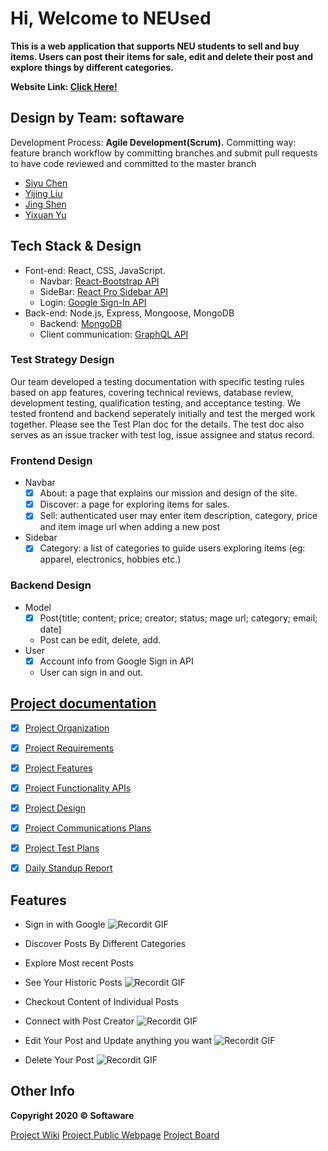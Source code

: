 # Hi, Welcome to NEUsed

**This is a web application that supports NEU students to sell and buy items. Users can post their items for sale, edit and delete their post and explore things by different categories.**

**Website Link: [Click Here!](https://neused.herokuapp.com/)**

## Design by Team: softaware

Development Process: **Agile Development(Scrum).**
Committing way: feature branch workflow by committing branches and submit pull requests to have code reviewed and committed to the master branch

- [Siyu Chen](https://github.com/syche55)
- [Yijing Liu](https://github.com/YijingLiu1)
- [Jing Shen](https://github.com/jshen1110)
- [Yixuan Yu](https://github.com/nancyyu17)

## Tech Stack & Design

- Font-end: React, CSS, JavaScript.  
    * Navbar: [React-Bootstrap API](https://react-bootstrap.github.io/)
    * SideBar: [React Pro Sidebar API](https://www.npmjs.com/package/react-pro-sidebar)
    * Login: [Google Sign-In API](https://developers.google.com/identity) 
- Back-end: Node.js, Express, Mongoose, MongoDB 
   *  Backend: [MongoDB](https://www.mongodb.com/)
    * Client communication: [GraphQL API](https://graphql.org/)
 
### Test Strategy Design

Our team developed a testing documentation with specific testing rules based on app features, covering technical reviews, database review, development testing, qualification testing, and acceptance testing. We tested frontend and backend seperately initially and test the merged work together. Please see the Test Plan doc for the details. The test doc also serves as an issue tracker with test log, issue assignee and status record.

### Frontend Design

- Navbar
    * [x] About: a page that explains our mission and design of the site.
    * [x] Discover: a page for exploring items for sales.
    * [x] Sell: authenticated user may enter item description, category, price and item image url when adding a new post
- Sidebar 
    * [x] Category: a list of categories to guide users exploring items (eg: apparel, electronics, hobbies etc.)

### Backend Design

- Model
    * [x] Post{title; content; price; creator; status; mage url; category; email; date]
    * Post can be edit, delete, add. 
- User
    * [x] Account info from Google Sign in API
    * User can sign in and out.

## [Project documentation](https://github.ccs.neu.edu/2020FACS5500SV/project-NEUsed/tree/master/docs)

- [x] [Project Organization](https://github.ccs.neu.edu/2020FACS5500SV/project-NEUsed/blob/master/docs/Project%20Organization%20-%20NEUsed.pdf)
- [x] [Project Requirements](https://github.ccs.neu.edu/2020FACS5500SV/project-NEUsed/blob/master/docs/Requirements%20Document%20-%20NEUsed.pdf)
- [x] [Project Features](https://github.ccs.neu.edu/2020FACS5500SV/project-NEUsed/blob/master/docs/Features%20-%20NEUsed%20.pdf)
- [x] [Project Functionality APIs](https://github.ccs.neu.edu/2020FACS5500SV/project-NEUsed/blob/master/docs/Project%20Functionality%20APIs%20-%20NEUsed.pdf)
- [x] [Project Design](https://github.ccs.neu.edu/2020FACS5500SV/project-NEUsed/blob/master/docs/Design%20Doc%20-%20NEUsed.pdf)
- [x] [Project Communications Plans](https://github.ccs.neu.edu/2020FACS5500SV/project-NEUsed/blob/master/docs/Communications%20Plan.pdf)
- [x] [Project Test Plans](https://github.ccs.neu.edu/2020FACS5500SV/project-NEUsed/blob/master/docs/Test%20Plans%20-%20NEUsed.pdf)
- [x] [Daily Standup Report](https://github.ccs.neu.edu/2020FACS5500SV/project-NEUsed/blob/master/docs/Daily%20Standup%20Report%20-%20NEUsed.pdf)


## Features

- Sign in with Google
![Recordit GIF](https://github.ccs.neu.edu/2020FACS5500SV/project-NEUsed/blob/master/docs/images/signin.gif)

- Discover Posts By Different Categories
- Explore Most recent Posts
- See Your Historic Posts
![Recordit GIF](https://github.ccs.neu.edu/2020FACS5500SV/project-NEUsed/blob/master/docs/images/category.gif)

- Checkout Content of Individual Posts
- Connect with Post Creator
![Recordit GIF](https://github.ccs.neu.edu/2020FACS5500SV/project-NEUsed/blob/master/docs/images/buy.gif)

- Edit Your Post and Update anything you want
![Recordit GIF](https://github.ccs.neu.edu/2020FACS5500SV/project-NEUsed/blob/master/docs/images/edit.gif)

- Delete Your Post
![Recordit GIF](https://github.ccs.neu.edu/2020FACS5500SV/project-NEUsed/blob/master/docs/images/delete.gif)




## Other Info

**Copyright 2020 © Softaware**

[Project Wiki](https://github.ccs.neu.edu/2020FACS5500SV/project-NEUsed/wiki)
[Project Public Webpage](https://pages.github.ccs.neu.edu/2020FACS5500SV/project-NEUsed/)
[Project Board](https://github.ccs.neu.edu/2020FACS5500SV/project-NEUsed/projects)
